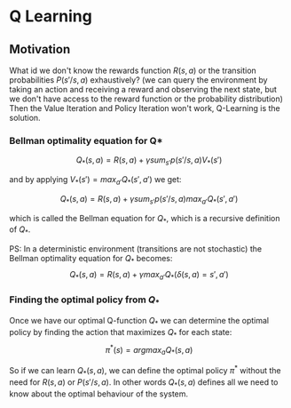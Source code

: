 # Q Learning

## Motivation

What id we don't know the rewards function $R(s,a)$ or the transition probabilities $P(s'/s,a)$ exhaustively? (we can query the environment by taking an action and receiving a reward and observing the next state, but we don't have access to the reward function or the probability distribution) Then the Value Iteration and Policy Iteration won't work, Q-Learning is the solution.

### Bellman optimality equation for Q*

$$Q_*(s, a) = R(s,a) + \gamma sum_{s'} p(s'/s,a) V_*(s')$$

and by applying $V_*(s') = max_{a'} Q_*(s',a')$ we get:

$$Q_*(s, a) = R(s,a) + \gamma sum_{s'} p(s'/s,a) max_{a'} Q_*(s',a')$$

which is called the Bellman equation for $Q_*$, which is a recursive definition of $Q_*$.

PS: In a deterministic environment (transitions are not stochastic) the Bellman optimality equation for $Q_*$ becomes:
$$Q_*(s, a) = R(s,a) + \gamma max_{a'} Q_*(\delta(s,a) = s',a')$$

### Finding the optimal policy from $Q_*$

Once we have our optimal Q-function $Q_*$ we can determine the optimal policy by finding the action that maximizes  $Q_*$ for each state:
$$\pi^*(s) = argmax_a Q_*(s,a)$$

So if we can learn $Q_*(s,a)$, we can define the optimal policy $\pi^*$ without the need for $R(s,a)$ or $P(s'/s,a)$. In other words $Q_*(s,a)$ defines all we need to know about the optimal behaviour of the system.

